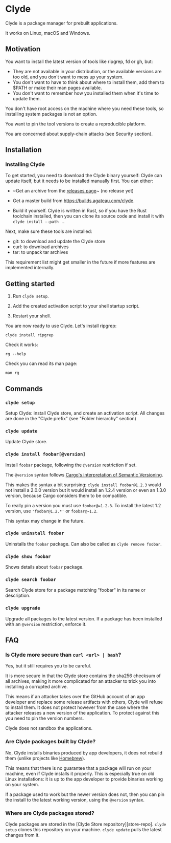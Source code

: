 # Clyde

Clyde is a package manager for prebuilt applications.

It works on Linux, macOS and Windows.

## Motivation

You want to install the latest version of tools like ripgrep, fd or gh, but:

- They are not available in your distribution, or the available versions are too old, and you don't want to mess up your system.
- You don't want to have to think about where to install them, add them to $PATH or make their man pages available.
- You don't want to remember how you installed them when it's time to update them.

You don't have root access on the machine where you need these tools, so installing system packages is not an option.

You want to pin the tool versions to create a reproducible platform.

You are concerned about supply-chain attacks (see Security section).

## Installation

### Installing Clyde

To get started, you need to download the Clyde binary yourself: Clyde can update itself, but it needs to be installed manually first. You can either:

- ~Get an archive from the [releases page](http://github.com/agateau/clyde/releases)~ (no release yet)

- Get a master build from <https://builds.agateau.com/clyde>.

- Build it yourself. Clyde is written in Rust, so if you have the Rust toolchain installed, then you can clone its source code and install it with `clyde install --path .`.

Next, make sure these tools are installed:

- git: to download and update the Clyde store
- curl: to download archives
- tar: to unpack tar archives

This requirement list might get smaller in the future if more features are implemented internally.

## Getting started

1. Run `clyde setup`.

2. Add the created activation script to your shell startup script.

3. Restart your shell.

You are now ready to use Clyde. Let's install ripgrep:

```
clyde install ripgrep
```

Check it works:

```
rg --help
```

Check you can read its man page:

```
man rg
```

## Commands

### `clyde setup`

Setup Clyde: install Clyde store, and create an activation script. All changes are done in the "Clyde prefix" (see "Folder hierarchy" section)

### `clyde update`

Update Clyde store.

### `clyde install foobar[@version]`

Install `foobar` package, following the `@version` restriction if set.

The `@version` syntax follows [Cargo's interpretation of Semantic Versioning][cargo-semver].

This makes the syntax a bit surprising: `clyde install foobar@1.2.3` would not install a 2.0.0 version but it would install an 1.2.4 version or even an 1.3.0 version, because Cargo considers them to be compatible.

To really pin a version you must use `foobar@=1.2.3`. To install the latest 1.2 version, use `'foobar@1.2.*'` or `foobar@~1.2`.

This syntax may change in the future.

[cargo-semver]: https://doc.rust-lang.org/cargo/reference/specifying-dependencies.html

### `clyde uninstall foobar`

Uninstalls the `foobar` package. Can also be called as `clyde remove foobar`.

### `clyde show foobar`

Shows details about `foobar` package.

### `clyde search foobar`

Search Clyde store for a package matching "foobar" in its name or description.

### `clyde upgrade`

Upgrade all packages to the latest version. If a package has been installed with an `@version` restriction, enforce it.

## FAQ

### Is Clyde more secure than `curl <url> | bash`?

Yes, but it still requires you to be careful.

It is more secure in that the Clyde store contains the sha256 checksum of all archives, making it more complicated for an attacker to trick you into installing a corrupted archive.

This means if an attacker takes over the GitHub account of an app developer and replace some release artifacts with others, Clyde will refuse to install them. It does not protect however from the case where the attacker releases a new version of the application. To protect against this you need to pin the version numbers.

Clyde does not sandbox the applications.

### Are Clyde packages built by Clyde?

No, Clyde installs binaries produced by app developers, it does not rebuild them (unlike projects like [Homebrew](https://brew.sh)).

This means that there is no guarantee that a package will run on your machine, even if Clyde installs it properly. This is especially true on old Linux installations: it is up to the app developer to provide binaries working on your system.

If a package used to work but the newer version does not, then you can pin the install to the latest working version, using the `@version` syntax.

### Where are Clyde packages stored?

Clyde packages are stored in the [Clyde Store repository][store-repo]. `clyde setup` clones this repository on your machine. `clyde update` pulls the latest changes from it.
